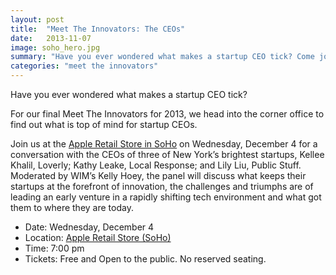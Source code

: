 ```yaml
---
layout: post
title:  "Meet The Innovators: The CEOs"
date:   2013-11-07
image: soho_hero.jpg
summary: "Have you ever wondered what makes a startup CEO tick? Come join us at the Apple Retail Store in Soho at our final Meet the Innovators for 2013!"
categories: "meet the innovators"
---
```


Have you ever wondered what makes a startup CEO tick?

For our final Meet The Innovators for 2013, we head into the corner office to find out what is top of mind for startup CEOs.

Join us at the [Apple Retail Store in SoHo](http://www.apple.com/retail/soho/) on Wednesday, December 4 for a conversation with the CEOs of three of New York’s brightest startups, Kellee Khalil, Loverly; Kathy Leake, Local Response; and Lily Liu, Public Stuff. Moderated by WIM’s Kelly Hoey, the panel will discuss what keeps their startups at the forefront of innovation, the challenges and triumphs are of leading an early venture in a rapidly shifting tech environment and what got them to where they are today.


* Date: Wednesday, December 4
* Location: [Apple Retail Store (SoHo)](http://www.apple.com/retail/soho/)
* Time: 7:00 pm
* Tickets: Free and Open to the public. No reserved seating.


